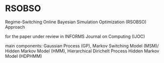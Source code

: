# RSOBSO
Regime-Switching Online Bayesian Simulation Optimization (RSOBSO) Approach

for the paper under review in INFORMS Journal on Computing (IJOC)

main components: Gaussian Process (GP), Markov Switching Model (MSM)/ Hidden Markov Model (HMM), Hierarchical Dirichelt Process Hidden Markov Model (HDPHMM)

